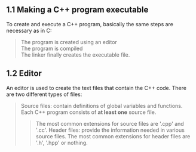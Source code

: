 ## 1.1 Making a C++ program executable
To create and execute a C++ program, basically the same steps are necessary as in C:
> The program is created using an editor  
> The program is compiled  
> The linker finally creates the executable file.
## 1.2 Editor
An editor is used to create the text files that contain the C++ code. There are two different types of files:
> Source files: contain definitions of global variables and functions. Each C++ program consists of **at least one** source file.
>> The most common extensions for source files are '.cpp' and '.cc'.
> Header files: provide the information needed in various source files.
>> The most common extensions for header files are '.h', '.hpp' or nothing.


